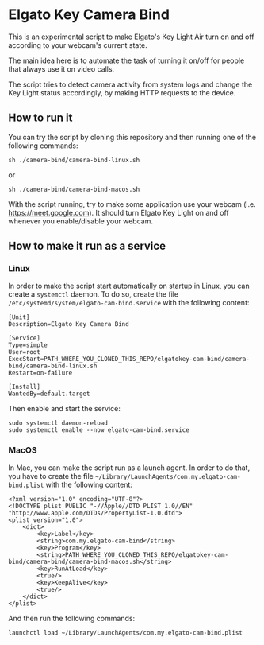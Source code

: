 # Elgato Key Camera Bind

This is an experimental script to make Elgato's Key Light Air turn on and off according to your webcam's current state.

The main idea here is to automate the task of turning it on/off for people that always use it on video calls.

The script tries to detect camera activity from system logs and change the Key Light status accordingly, by making HTTP requests to the device.

## How to run it

You can try the script by cloning this repository and then running one of the following commands:

`sh ./camera-bind/camera-bind-linux.sh`

or

`sh ./camera-bind/camera-bind-macos.sh`

With the script running, try to make some application use your webcam (i.e. https://meet.google.com). It should turn Elgato Key Light on and off whenever you enable/disable your webcam.

## How to make it run as a service

### Linux

In order to make the script start automatically on startup in Linux, you can create a `systemctl` daemon. To do so, create the file `/etc/systemd/system/elgato-cam-bind.service` with the following content:

```
[Unit]
Description=Elgato Key Camera Bind

[Service]
Type=simple
User=root
ExecStart=PATH_WHERE_YOU_CLONED_THIS_REPO/elgatokey-cam-bind/camera-bind/camera-bind-linux.sh
Restart=on-failure

[Install]
WantedBy=default.target
```

Then enable and start the service:

```
sudo systemctl daemon-reload
sudo systemctl enable --now elgato-cam-bind.service
```

### MacOS

In Mac, you can make the script run as a launch agent. In order to do that, you have to create the file `~/Library/LaunchAgents/com.my.elgato-cam-bind.plist` with the following content:

```
<?xml version="1.0" encoding="UTF-8"?>
<!DOCTYPE plist PUBLIC "-//Apple//DTD PLIST 1.0//EN" "http://www.apple.com/DTDs/PropertyList-1.0.dtd">
<plist version="1.0">
	<dict>
		<key>Label</key>
		<string>com.my.elgato-cam-bind</string>
		<key>Program</key>
		<string>PATH_WHERE_YOU_CLONED_THIS_REPO/elgatokey-cam-bind/camera-bind/camera-bind-macos.sh</string>
		<key>RunAtLoad</key>
		<true/>
		<key>KeepAlive</key>
		<true/>
	</dict>
</plist>
```

And then run the following commands:

```
launchctl load ~/Library/LaunchAgents/com.my.elgato-cam-bind.plist
```
